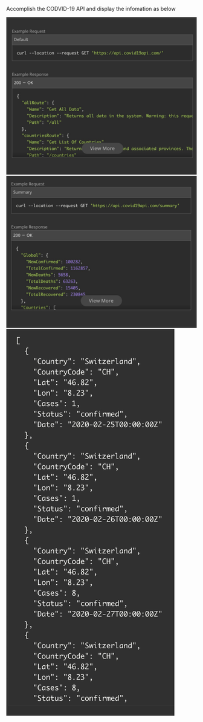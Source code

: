 Accomplish the CODVID-19 API and display the infomation as below

![demo](demo1.png)
![demo](demo2.png)
![demo](4.png)
